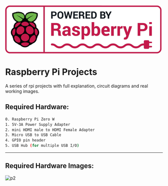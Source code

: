 ![p1](Images/rpi_logo2.png)
# Raspberry Pi Projects
A series of rpi projects with full explanation, circuit diagrams and real working images.

## Required Hardware:
```sh
0. Raspberry Pi Zero W
1. 5V-3A Power Supply Adapter
2. mini HDMI male to HDMI Female Adapter
3. Micro USB to USB Cable
4. GPIO pin header
5. USB Hub (for multiple USB I/O)
```
---

## Required Hardware Images:
![p2](Images/Raspberry_Pi_Zero_W.png)

